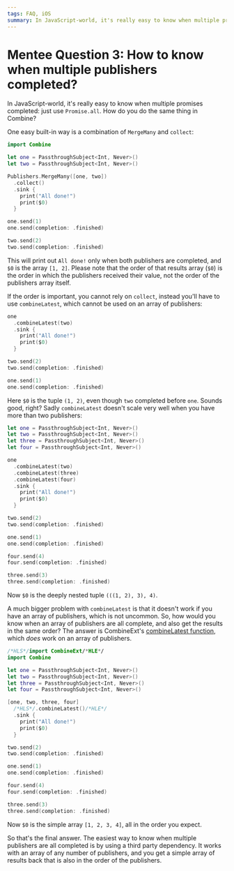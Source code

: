 ```yaml
---
tags: FAQ, iOS
summary: In JavaScript-world, it's really easy to know when multiple promises completed: just use Promise.all. How do you do the same thing in Combine?
---
```


# Mentee Question 3: How to know when multiple publishers completed?
In JavaScript-world, it's really easy to know when multiple promises completed: just use `Promise.all`. How do you do the same thing in Combine?

One easy built-in way is a combination of `MergeMany` and `collect`:

```swift
import Combine

let one = PassthroughSubject<Int, Never>()
let two = PassthroughSubject<Int, Never>()

Publishers.MergeMany([one, two])
  .collect()
  .sink {
    print("All done!")
    print($0)
  }

one.send(1)
one.send(completion: .finished)

two.send(2)
two.send(completion: .finished)
```

This will print out `All done!` only when both publishers are completed, and `$0` is the array `[1, 2]`. Please note that the order of that results array (`$0`) is the order in which the publishers received their value, not the order of the publishers array itself.

If the order is important, you cannot rely on `collect`, instead you'll have to use `combineLatest`, which cannot be used on an array of publishers:

```swift
one
  .combineLatest(two)
  .sink {
    print("All done!")
    print($0)
  }

two.send(2)
two.send(completion: .finished)

one.send(1)
one.send(completion: .finished)
```

Here `$0` is the tuple `(1, 2)`, even though `two` completed before `one`. Sounds good, right? Sadly `combineLatest` doesn't scale very well when you have more than two publishers:

```swift
let one = PassthroughSubject<Int, Never>()
let two = PassthroughSubject<Int, Never>()
let three = PassthroughSubject<Int, Never>()
let four = PassthroughSubject<Int, Never>()

one
  .combineLatest(two)
  .combineLatest(three)
  .combineLatest(four)
  .sink {
    print("All done!")
    print($0)
  }

two.send(2)
two.send(completion: .finished)

one.send(1)
one.send(completion: .finished)

four.send(4)
four.send(completion: .finished)

three.send(3)
three.send(completion: .finished)
```

Now `$0` is the deeply nested tuple `(((1, 2), 3), 4)`. 

A much bigger problem with `combineLatest` is that it doesn't work if you have an array of publishers, which is not uncommon. So, how would you know when an array of publishers are all complete, and also get the results in the same order? The answer is CombineExt's [combineLatest function](https://github.com/CombineCommunity/CombineExt#CombineLatestMany), which *does* work on an array of publishers.

```swift
/*HLS*/import CombineExt/*HLE*/
import Combine

let one = PassthroughSubject<Int, Never>()
let two = PassthroughSubject<Int, Never>()
let three = PassthroughSubject<Int, Never>()
let four = PassthroughSubject<Int, Never>()

[one, two, three, four]
  /*HLS*/.combineLatest()/*HLE*/
  .sink {
    print("All done!")
    print($0)
  }

two.send(2)
two.send(completion: .finished)

one.send(1)
one.send(completion: .finished)

four.send(4)
four.send(completion: .finished)

three.send(3)
three.send(completion: .finished)
```

Now `$0` is the simple array `[1, 2, 3, 4]`, all in the order you expect.

So that's the final answer. The easiest way to know when multiple publishers are all completed is by using a third party dependency. It works with an array of any number of publishers, and you get a simple array of results back that is also in the order of the publishers.